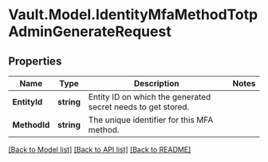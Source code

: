 # Vault.Model.IdentityMfaMethodTotpAdminGenerateRequest

## Properties

Name | Type | Description | Notes
------------ | ------------- | ------------- | -------------
**EntityId** | **string** | Entity ID on which the generated secret needs to get stored. | 
**MethodId** | **string** | The unique identifier for this MFA method. | 

[[Back to Model list]](../README.md#documentation-for-models) [[Back to API list]](../README.md#documentation-for-api-endpoints) [[Back to README]](../README.md)

